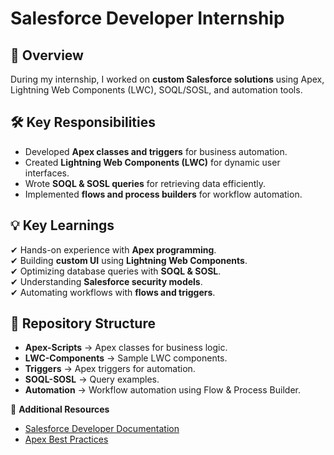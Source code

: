 # Salesforce Developer Internship  

## 📌 Overview  
During my internship, I worked on **custom Salesforce solutions** using Apex, Lightning Web Components (LWC), SOQL/SOSL, and automation tools.  

## 🛠 Key Responsibilities  
- Developed **Apex classes and triggers** for business automation.  
- Created **Lightning Web Components (LWC)** for dynamic user interfaces.  
- Wrote **SOQL & SOSL queries** for retrieving data efficiently.  
- Implemented **flows and process builders** for workflow automation.  

## 💡 Key Learnings  
✔ Hands-on experience with **Apex programming**.  
✔ Building **custom UI** using **Lightning Web Components**.  
✔ Optimizing database queries with **SOQL & SOSL**.  
✔ Understanding **Salesforce security models**.  
✔ Automating workflows with **flows and triggers**.  

## 📂 Repository Structure  
- **Apex-Scripts** → Apex classes for business logic.  
- **LWC-Components** → Sample LWC components.  
- **Triggers** → Apex triggers for automation.  
- **SOQL-SOSL** → Query examples.  
- **Automation** → Workflow automation using Flow & Process Builder.  

🔗 **Additional Resources**  
- [Salesforce Developer Documentation](https://developer.salesforce.com/)  
- [Apex Best Practices](https://developer.salesforce.com/docs/)  
